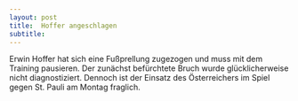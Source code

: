 ```yaml
---
layout: post
title:  Hoffer angeschlagen
subtitle:  
---
```


Erwin Hoffer hat sich eine Fußprellung zugezogen und muss mit dem Training pausieren. Der zunächst befürchtete Bruch wurde glücklicherweise nicht diagnostiziert. Dennoch ist der Einsatz des Österreichers im Spiel gegen St. Pauli am Montag fraglich.


